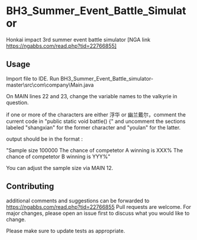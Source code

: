 # BH3_Summer_Event_Battle_Simulator
Honkai impact 3rd summer event battle simulator
[NGA link https://ngabbs.com/read.php?tid=22766855]

## Usage
Import file to IDE.
Run BH3_Summer_Event_Battle_simulator-master\src\com\company\Main.java

On MAIN lines 22 and 23, change the variable names to the valkyrie in question.

if one or more of the characters are either 浮华 or 幽兰戴尔，comment the current code in "public static void battle() {" and uncomment the sections labeled "shangxian" for the former character and "youlan" for the latter.

output should be in the format :

"Sample size 100000
The chance of competetor A winning is XXX%
The chance of competetor B winning is YYY%"

You can adjust the sample size via MAIN 12.

## Contributing
additional comments and suggestions can be forwarded to https://ngabbs.com/read.php?tid=22766855
Pull requests are welcome. For major changes, please open an issue first to discuss what you would like to change.

Please make sure to update tests as appropriate.
